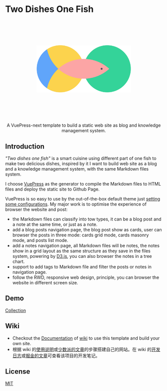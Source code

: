 # Two Dishes One Fish
<p align="center">
    <img style="width: 60%; padding:5rem" src="./docs/.vuepress/public/images/logo.png"/>
</p>

<p align="center">A VuePress-next template to build a static web site as blog and knowledge management system.</p>

## Introduction
*"Two dishes one fish"* is a smart cuisine using different part of one fish to make two delicious dishes, inspired by it I want to build web site as a blog and a knowledge management system, with the same Markdown files system.

I choose [VuePress](https://v2.vuepress.vuejs.org/) as the generator to compile the Markdown files to HTML files and deploy the static site to Github Page.

VuePress is so easy to use by the out-of-the-box default theme just [setting some configurations](https://v2.vuepress.vuejs.org/reference/default-theme/config.html). My major work is to optimise the experience of browser the website and post:

* the Markdown files can classify into tow types, it can be a blog post and a note at the same time, or just as a note.
* add a blog posts navigation page, the blog post show as cards, user can browser the posts in three mode: cards grid mode, cards masonry mode, and posts list mode.
* add a notes navigation page, all Markdown files will be notes, the notes show in a grid layout as the same structure as they save in the files system, powering by [D3.js](https://d3js.org/), you can also browser the notes in a tree chart.
* support to add tags to Markdown file and filter the posts or notes in navigation page.
* follow the RWD, responsive web design, principle, you can browser the website in different screen size.
## Demo
[Collection](https://benbinbin.github.io/Collection/)

## Wiki
* Checkout the [Documentation](https://github.com/Benbinbin/two-dishes-one-fish/wiki/Documentation) of [wiki](https://github.com/Benbinbin/two-dishes-one-fish/wiki) to use this template and build your own site.
* 根据 wiki 的[使用说明](https://github.com/Benbinbin/two-dishes-one-fish/wiki/%E4%BD%BF%E7%94%A8%E8%AF%B4%E6%98%8E)或[少数派的文章](https://sspai.com/post/67518)的步骤搭建自己的网站。在 wiki 的[开发日志](https://github.com/Benbinbin/two-dishes-one-fish/wiki/%E5%BC%80%E5%8F%91%E6%97%A5%E5%BF%97)或[掘金的文章](https://juejin.cn/post/6980134339434512421)可查看该项目的开发笔记。

## License

[MIT](./LICENSE)